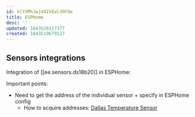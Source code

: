 ```yaml
---
id: klYXMhJwjd4IVEwl3OFOe
title: ESPHome
desc: ''
updated: 1643528117377
created: 1643519679127
---
```


## Sensors integrations

Integration of [[ee.sensors.ds18b20]] in ESPHome:


Important points:

- Need to get the address of the individual sensor + specify in ESPHome config
  - How to acquire addresses: [Dallas Temperature Sensor](https://esphome.io/components/sensor/dallas.html#dallas-getting-ids)
